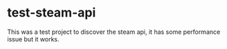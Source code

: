 # test-steam-api

This was a test project to discover the steam api, it has some performance issue but it works.

